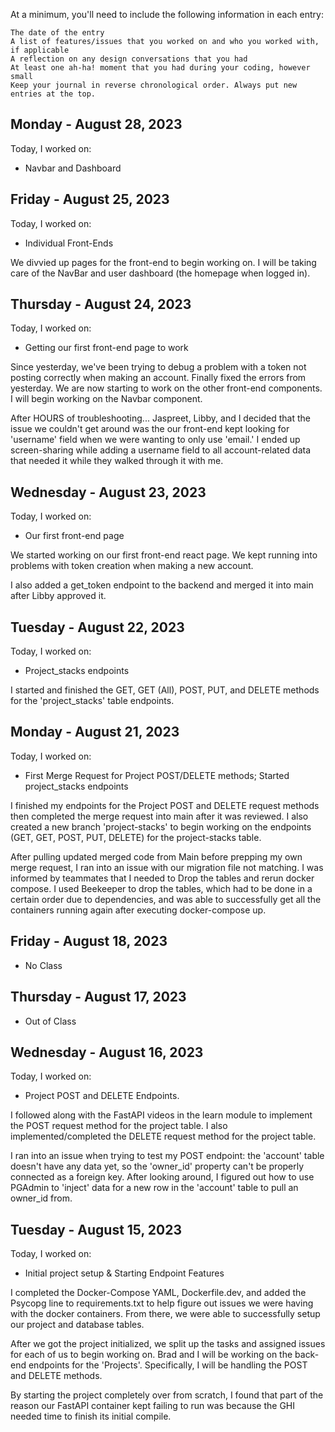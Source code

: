 At a minimum, you'll need to include the following information in each entry:

    The date of the entry
    A list of features/issues that you worked on and who you worked with, if applicable
    A reflection on any design conversations that you had
    At least one ah-ha! moment that you had during your coding, however small
    Keep your journal in reverse chronological order. Always put new entries at the top.

## Monday - August 28, 2023

Today, I worked on:

- Navbar and Dashboard

## Friday - August 25, 2023

Today, I worked on:

- Individual Front-Ends

We divvied up pages for the front-end to begin working on. I will be taking care of the NavBar and user dashboard (the homepage when logged in).

## Thursday - August 24, 2023

Today, I worked on:

- Getting our first front-end page to work

Since yesterday, we've been trying to debug a problem with a token not posting correctly when making an account. Finally fixed the errors from yesterday. We are now starting to work on the other front-end components. I will begin working on the Navbar component.

After HOURS of troubleshooting... Jaspreet, Libby, and I decided that the issue we couldn't get around was the our front-end kept looking for 'username' field when we were wanting to only use 'email.' I ended up screen-sharing while adding a username field to all account-related data that needed it while they walked through it with me.

## Wednesday - August 23, 2023

Today, I worked on:

- Our first front-end page

We started working on our first front-end react page. We kept running into problems with token creation when making a new account.

I also added a get_token endpoint to the backend and merged it into main after Libby approved it.

## Tuesday - August 22, 2023

Today, I worked on:

- Project_stacks endpoints

I started and finished the GET, GET (All), POST, PUT, and DELETE methods for the 'project_stacks' table endpoints.

## Monday - August 21, 2023

Today, I worked on:

- First Merge Request for Project POST/DELETE methods; Started project_stacks endpoints

I finished my endpoints for the Project POST and DELETE request methods then completed the merge request into main after it was reviewed. I also created a new branch 'project-stacks' to begin working on the endpoints (GET, GET, POST, PUT, DELETE) for the project-stacks table.

After pulling updated merged code from Main before prepping my own merge request, I ran into an issue with our migration file not matching. I was informed by teammates that I needed to Drop the tables and rerun docker compose. I used Beekeeper to drop the tables, which had to be done in a certain order due to dependencies, and was able to successfully get all the containers running again after executing docker-compose up.

## Friday - August 18, 2023

- No Class

## Thursday - August 17, 2023

- Out of Class

## Wednesday - August 16, 2023

Today, I worked on:

- Project POST and DELETE Endpoints.

I followed along with the FastAPI videos in the learn module to implement the POST request method for the project table. I also implemented/completed the DELETE request method for the project table.

I ran into an issue when trying to test my POST endpoint: the 'account' table doesn't have any data yet, so the 'owner_id' property can't be properly connected as a foreign key. After looking around, I figured out how to use PGAdmin to 'inject' data for a new row in the 'account' table to pull an owner_id from.

## Tuesday - August 15, 2023

Today, I worked on:

- Initial project setup & Starting Endpoint Features

I completed the Docker-Compose YAML, Dockerfile.dev, and added the Psycopg line to requirements.txt to help figure out issues we were having with the docker containers. From there, we were able to successfully setup our project and database tables.

After we got the project initialized, we split up the tasks and assigned issues for each of us to begin working on. Brad and I will be working on the back-end endpoints for the 'Projects'. Specifically, I will be handling the POST and DELETE methods.

By starting the project completely over from scratch, I found that part of the reason our FastAPI container kept failing to run was because the GHI needed time to finish its initial compile.
